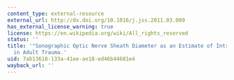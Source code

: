 ```yaml
---
content_type: external-resource
external_url: http://dx.doi.org/10.1016/j.jss.2011.03.009
has_external_license_warning: true
license: https://en.wikipedia.org/wiki/All_rights_reserved
status: ''
title: '"Sonographic Optic Nerve Sheath Diameter as an Estimate of Intracranial Pressure
  in Adult Trauma.'
uid: 7ab13618-133a-41ee-ae18-ed46b44681e4
wayback_url: ''
---
```

